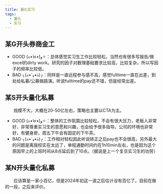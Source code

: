 ```yaml
---
title: 量化实习
tags: 
  - 量化
  - 实习
---
```


<style>
p{
text-indent: 2em; /*首行缩进*/
}
</style>

## 某G开头券商金工

- GOOD (๑•̀ㅂ•́)و✧：总体感觉实习生工作比较轻松，当然也有很多写报告/做excel的dirty work。研究的因子对数理基础要求比较高，比较复杂，所以写因子的频率比较低。
- BAD ╮(๑•́ ₃•̀๑)╭：同样是一直远程参与感不高，感觉fulltime一直在出差，到处给私募/公募做路演。听说fulltime的pay还不错，但是经常出差。

## 某S开头量化私募

规模不大，大概在20-50亿左右，策略也主要以CTA为主。

- GOOD (๑•̀ㅂ•́)و✧：整体的工作氛围比较轻松，不会有很大压力，老板人非常好，非常尊重实习生的意愿和兴趣，也会给予很多指导。公司的环境也非常好，有健身房，周五下午会有固定的下午茶。
- BAD ╮(๑•́ ₃•̀๑)╭：工作相对轻松因此听说转正之后pay也不会很高，另外最大的问题是离我校实在太远了，单程通勤时间约在1h10min左右，也是因为这个原因早上的上班时间从8点延后到了10点。（据说是上一个复旦实习生的功劳）

## 某N开头量化私募

应该算是一家小百亿，但是2024年初这一波之后估计没有百亿了。目前在做的一段，之后来评价。